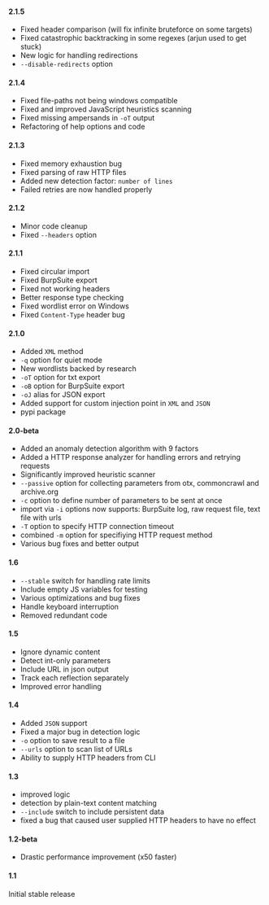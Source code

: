 #### 2.1.5
- Fixed header comparison (will fix infinite bruteforce on some targets)
- Fixed catastrophic backtracking in some regexes (arjun used to get stuck)
- New logic for handling redirections
- `--disable-redirects` option

#### 2.1.4
- Fixed file-paths not being windows compatible
- Fixed and improved JavaScript heuristics scanning
- Fixed missing ampersands in `-oT` output
- Refactoring of help options and code

#### 2.1.3
- Fixed memory exhaustion bug
- Fixed parsing of raw HTTP files
- Added new detection factor: `number of lines`
- Failed retries are now handled properly

#### 2.1.2
- Minor code cleanup
- Fixed `--headers` option

#### 2.1.1
- Fixed circular import
- Fixed BurpSuite export
- Fixed not working headers
- Better response type checking
- Fixed wordlist error on Windows
- Fixed `Content-Type` header bug

#### 2.1.0
- Added `XML` method
- `-q` option for quiet mode
- New wordlists backed by research
- `-oT` option for txt export
- `-oB` option for BurpSuite export
- `-oJ` alias for JSON export
- Added support for custom injection point in `XML` and `JSON`
- pypi package

#### 2.0-beta
- Added an anomaly detection algorithm with 9 factors
- Added a HTTP response analyzer for handling errors and retrying requests
- Significantly improved heuristic scanner
- `--passive` option for collecting parameters from otx, commoncrawl and archive.org
- `-c` option to define number of parameters to be sent at once
- import via `-i` options now supports: BurpSuite log, raw request file, text file with urls
- `-T` option to specify HTTP connection timeout
- combined `-m` option for specifiying HTTP request method
- Various bug fixes and better output

#### 1.6
- `--stable` switch for handling rate limits
- Include empty JS variables for testing
- Various optimizations and bug fixes
- Handle keyboard interruption
- Removed redundant code

#### 1.5
- Ignore dynamic content
- Detect int-only parameters
- Include URL in json output
- Track each reflection separately
- Improved error handling

#### 1.4
- Added `JSON` support
- Fixed a major bug in detection logic
- `-o` option to save result to a file
- `--urls` option to scan list of URLs
- Ability to supply HTTP headers from CLI

#### 1.3
- improved logic
- detection by plain-text content matching
- `--include` switch to include persistent data
- fixed a bug that caused user supplied HTTP headers to have no effect

#### 1.2-beta
- Drastic performance improvement (x50 faster)

#### 1.1
Initial stable release
